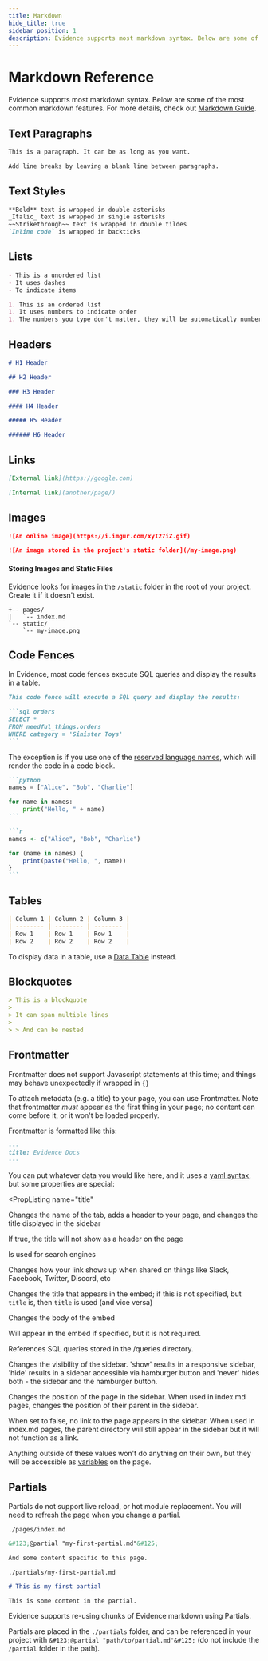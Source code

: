 ```yaml
---
title: Markdown
hide_title: true
sidebar_position: 1
description: Evidence supports most markdown syntax. Below are some of the most common markdown features.
---
```


# Markdown Reference

Evidence supports most markdown syntax. Below are some of the most common markdown features. For more details, check out [Markdown Guide](https://www.markdownguide.org/cheat-sheet/).

## Text Paragraphs

```markdown
This is a paragraph. It can be as long as you want.

Add line breaks by leaving a blank line between paragraphs.
```

## Text Styles

```markdown
**Bold** text is wrapped in double asterisks
_Italic_ text is wrapped in single asterisks
~~Strikethrough~~ text is wrapped in double tildes
`Inline code` is wrapped in backticks
```

## Lists

```markdown
- This is a unordered list
- It uses dashes
- To indicate items

1. This is an ordered list
1. It uses numbers to indicate order
1. The numbers you type don't matter, they will be automatically numbered
```

## Headers

```markdown
# H1 Header

## H2 Header

### H3 Header

#### H4 Header

##### H5 Header

###### H6 Header
```

## Links

```markdown
[External link](https://google.com)

[Internal link](another/page/)
```

## Images

```markdown
![An online image](https://i.imgur.com/xyI27iZ.gif)

![An image stored in the project's static folder](/my-image.png)
```

#### Storing Images and Static Files

Evidence looks for images in the `/static` folder in the root of your project. Create it if it doesn't exist.

```
+-- pages/
|   `-- index.md
`-- static/
    `-- my-image.png
```

## Code Fences

In Evidence, most code fences execute SQL queries and display the results in a table.

````markdown
This code fence will execute a SQL query and display the results:

```sql orders
SELECT *
FROM needful_things.orders
WHERE category = 'Sinister Toys'
```
````

The exception is if you use one of the [reserved language names](https://github.com/evidence-dev/evidence/blob/main/packages/preprocess/supportedLanguages.cjs), which will render the code in a code block.

````markdown
```python
names = ["Alice", "Bob", "Charlie"]

for name in names:
    print("Hello, " + name)
```

```r
names <- c("Alice", "Bob", "Charlie")

for (name in names) {
    print(paste("Hello, ", name))
}
```
````

## Tables

```markdown
| Column 1 | Column 2 | Column 3 |
| -------- | -------- | -------- |
| Row 1    | Row 1    | Row 1    |
| Row 2    | Row 2    | Row 2    |
```

To display data in a table, use a [Data Table](/components/data-table) instead.

## Blockquotes

```markdown
> This is a blockquote
>
> It can span multiple lines
>
> > And can be nested
```

## Frontmatter

<Alert status=warning>

Frontmatter does not support Javascript statements at this time; and things may behave unexpectedly if wrapped in `{}`

</Alert>

To attach metadata (e.g. a title) to your page, you can use Frontmatter. Note that frontmatter _must_ appear as the first thing in your page; no content can come before it, or it won't be loaded properly.

Frontmatter is formatted like this:

```markdown
---
title: Evidence Docs
---
```

You can put whatever data you would like here, and it uses a [yaml syntax](https://yaml.org/), but some properties are special:

<PropListing
    name="title"
>

Changes the name of the tab, adds a header to your page, and changes the title displayed in the sidebar

</PropListing>
<PropListing
    name="hide_title"
>

If true, the title will not show as a header on the page

</PropListing>
<PropListing
    name="description"
>

Is used for search engines

</PropListing>
<PropListing
    name="og"
>

Changes how your link shows up when shared on things like Slack, Facebook, Twitter, Discord, etc

</PropListing>
<PropListing
    name="og.title"
>

Changes the title that appears in the embed; if this is not specified, but `title` is, then `title` is used (and vice versa)

</PropListing>
<PropListing
    name="og.description"
>

Changes the body of the embed

</PropListing>
<PropListing
    name="og.image"
>

Will appear in the embed if specified, but it is not required.

</PropListing>
<PropListing
    name="queries"
>

References SQL queries stored in the /queries directory.

</PropListing>
<PropListing
    name="sidebar"
    type=string
    options={['show', 'hide', 'never']}
>

Changes the visibility of the sidebar. 'show' results in a responsive sidebar, 'hide' results in a sidebar accessible via hamburger button and 'never' hides both - the sidebar and the hamburger button.

</PropListing>
<PropListing
    name="sidebar_position"
>

Changes the position of the page in the sidebar. When used in index.md pages, changes the position of their parent in the sidebar.

</PropListing>
<PropListing
    name="sidebar_link"
>

When set to false, no link to the page appears in the sidebar. When used in index.md pages, the parent directory will still appear in the sidebar but it will not function as a link.

</PropListing>

Anything outside of these values won't do anything on their own, but they will be accessible as [variables](/core-concepts/syntax/#expressions) on the page.

## Partials

<Alert status=warning>

Partials do not support live reload, or hot module replacement. You will need to refresh the page when you change a partial.

</Alert>

`./pages/index.md`
```markdown
&#123;@partial "my-first-partial.md"&#125;

And some content specific to this page.
```

`./partials/my-first-partial.md`
```markdown
# This is my first partial

This is some content in the partial.
```

Evidence supports re-using chunks of Evidence markdown using Partials.

Partials are placed in the `./partials` folder, and can be referenced in your project with `&#123;@partial "path/to/partial.md"&#125;` (do not include the `/partial` folder in the path).

